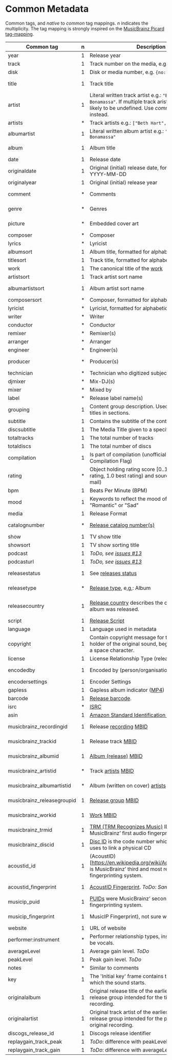 # Common Metadata

Common tags, and _native_ to _common_ tag mappings. _n_ indicates the multiplicity.
The tag mapping is strongly inspired on the [MusicBrainz Picard tag-mapping](https://picard.musicbrainz.org/docs/mappings/).

| Common tag                 | n | Description                                                                                                                                                          | ID3v1.1 | ID3v2.2      | ID3v2.3                                                     | ID3v2.4                                                     | iTunes MP4                                              | vorbis                     | APEv2                               | asf                               | exif       |
|----------------------------|---|----------------------------------------------------------------------------------------------------------------------------------------------------------------------|---------|--------------|-------------------------------------------------------------|-------------------------------------------------------------|---------------------------------------------------------|----------------------------|-------------------------------------|-----------------------------------|------------|
| year                       | 1 | Release year                                                                                                                                                         | year    | TYE          | TYER                                                        | TYER                                                        |                                                         |                            |                                     |                                   | YEAR       |
| track                      | 1 | Track number on the media, e.g. `{no: 1, of: 2}`                                                                                                                     | track   | TRK          | TRCK                                                        | TRCK                                                        | trkn                                                    | TRACKNUMBER                | TRACK                               | WM/TrackNumber                    | ITRK       |
| disk                       | 1 | Disk or media number, e.g. `{no: 1, of: 2}`                                                                                                                          |         | TPA          | TPOS                                                        | TPOS                                                        | disk                                                    | DISCNUMBER                 | DISC, DISCNUMBER                    | WM/PartOfSet                      |            |
| title                      | 1 | Track title                                                                                                                                                          | title   | TT2          | TIT2                                                        | TIT2                                                        | ©nam                                                    | TITLE                      | TITLE                               | Title                             | INAM, TITL |
| artist                     | 1 | Literal written track artist e.g.: `"Beth Hart & Joe Bonamassa"`. If multiple track arists are found, this is likely to be undefined. Use _common.artists_ instead.  | artist  | TP1          | TPE1                                                        | TPE1                                                        | ©ART                                                    | ARTIST                     | ARTIST                              | Author                            | IART       |
| artists                    | * | Track artists e.g.: `["Beth Hart", "Joe Bonamassa"]`                                                                                                                 |         |              | TXXX:Artists                                                | TXXX:Artists                                                | ----:com.apple.iTunes:ARTISTS                           | ARTISTS                    | ARTISTS                             | WM/ARTISTS                        |            |
| albumartist                | 1 | Literal written album artist e.g.: `"Beth Hart & Joe Bonamassa"`                                                                                                     |         | TP2          | TPE2                                                        | TPE2                                                        | aART, ----:com.apple.iTunes:Band                        | ALBUMARTIST                | ALBUM ARTIST                        | WM/AlbumArtist                    |            |
| album                      | 1 | Album title                                                                                                                                                          | album   | TAL          | TALB                                                        | TALB                                                        | ©alb                                                    | ALBUM                      | ALBUM                               | WM/AlbumTitle                     | IPRD, IRPD |
| date                       | 1 | Release date                                                                                                                                                         |         |              | TDRV, TDRC                                                  | TDRV, TDRC                                                  | ©day                                                    | DATE                       | YEAR                                | WM/Year                           | ICRD       |
| originaldate               | 1 | Original (initial) release date, formatted like: YYYY-MM-DD                                                                                                          |         | TOR          | TDOR                                                        | TDOR                                                        | ----:com.apple.iTunes:ORIGINALDATE                      | ORIGINALDATE               | ORIGINALDATE                        | WM/OriginalReleaseTime            |            |
| originalyear               | 1 | Original (initial) release year                                                                                                                                      |         |              | TORY, TXXX:originalyear                                     | TORY, TXXX:originalyear                                     | ----:com.apple.iTunes:ORIGINALYEAR                      | ORIGINALYEAR               | ORIGINALYEAR                        | WM/OriginalReleaseYear            |            |
| comment                    | * | Comments                                                                                                                                                             | comment | COM          | COMM                                                        | COMM                                                        | ©cmt, ----:com.apple.iTunes:NOTES                       | COMMENT                    | COMMENT                             | Description                       | COMM, ICMT |
| genre                      | * | Genres                                                                                                                                                               | genre   | TCO          | TCON, TXXX:STYLE                                            | TCON, TXXX:STYLE                                            | ©gen, gnre                                              | GENRE, STYLE               | GENRE                               | WM/Genre                          | GNRE, IGNR |
| picture                    | * | Embedded cover art                                                                                                                                                   |         | PIC          | APIC                                                        | APIC                                                        | covr                                                    | METADATA_BLOCK_PICTURE     | COVER ART (FRONT), COVER ART (BACK) | WM/Picture                        |            |
| composer                   | * | Composer                                                                                                                                                             |         | TCM          | TCOM                                                        | TCOM                                                        | ©wrt                                                    | COMPOSER                   | COMPOSER                            | WM/Composer                       |            |
| lyrics                     | * | Lyricist                                                                                                                                                             |         |              | USLT:description, SYLT                                      | USLT:description, SYLT                                      | ©lyr                                                    | LYRICS                     | LYRICS                              | WM/Lyrics                         |            |
| albumsort                  | 1 | Album title, formatted for alphabetic ordering                                                                                                                       |         |              | TSOA                                                        | TSOA                                                        | soal                                                    | ALBUMSORT                  | ALBUMSORT                           | WM/AlbumSortOrder                 |            |
| titlesort                  | 1 | Track title, formatted for alphabetic ordering                                                                                                                       |         |              | TSOT                                                        | TSOT                                                        | sonm                                                    | TITLESORT                  | TITLESORT                           | WM/TitleSortOrder                 |            |
| work                       | 1 | The canonical title of the [work](https://musicbrainz.org/doc/Work)                                                                                                  |         | TOT          |                                                             |                                                             |                                                         | WORK                       | WORK                                | WM/Work                           |            |
| artistsort                 | 1 | Track artist sort name                                                                                                                                               |         |              | TSOP                                                        | TSOP                                                        | soar                                                    | ARTISTSORT                 | ARTISTSORT                          | WM/ArtistSortOrder                |            |
| albumartistsort            | 1 | Album artist sort name                                                                                                                                               |         |              | TSO2                                                        | TSO2                                                        | soaa, ----:com.apple.iTunes:ALBUMARTISTSORT             | ALBUMARTISTSORT            | ALBUMARTISTSORT                     | WM/AlbumArtistSortOrder           |            |
| composersort               | * | Composer, formatted for alphabetic ordering                                                                                                                          |         |              | TSOC                                                        | TSOC                                                        | soco                                                    | COMPOSERSORT               | COMPOSERSORT                        | WM/ComposerSortOrder              |            |
| lyricist                   | * | Lyricist, formatted for alphabetic ordering                                                                                                                          |         | TXT          | TEXT                                                        | TEXT                                                        | ----:com.apple.iTunes:LYRICIST                          | LYRICIST                   | LYRICIST                            | WM/Writer                         |            |
| writer                     | * | Writer                                                                                                                                                               |         |              | TXXX:Writer                                                 | TXXX:Writer                                                 |                                                         | WRITER                     | WRITER                              |                                   | IWRI       |
| conductor                  | * | Conductor                                                                                                                                                            |         | TP3          | TPE3                                                        | TPE3                                                        | ----:com.apple.iTunes:CONDUCTOR                         | CONDUCTOR                  | CONDUCTOR                           | WM/Conductor                      |            |
| remixer                    | * | Remixer(s)                                                                                                                                                           |         |              | TPE4                                                        | TPE4                                                        | ----:com.apple.iTunes:REMIXER                           | REMIXER                    | MIXARTIST                           | WM/ModifiedBy                     |            |
| arranger                   | * | Arranger                                                                                                                                                             |         |              | IPLS:arranger, TIPL:arranger                                | IPLS:arranger, TIPL:arranger                                |                                                         | ARRANGER                   | ARRANGER                            |                                   |            |
| engineer                   | * | Engineer(s)                                                                                                                                                          |         |              | IPLS:engineer, TIPL:engineer                                | IPLS:engineer, TIPL:engineer                                | ----:com.apple.iTunes:ENGINEER                          | ENGINEER                   | ENGINEER                            | WM/Engineer                       | IENG       |
| producer                   | * | Producer(s)                                                                                                                                                          |         |              | IPLS:producer, TIPL:producer                                | IPLS:producer, TIPL:producer                                | ----:com.apple.iTunes:PRODUCER                          | PRODUCER                   | PRODUCER                            | WM/Producer                       |            |
| technician                 | * | Technician who digitized subject                                                                                                                                     |         |              |                                                             |                                                             |                                                         |                            |                                     |                                   | ITCH       |
| djmixer                    | * | Mix-DJ(s)                                                                                                                                                            |         |              | IPLS:DJ-mix, TIPL:DJ-mix                                    | IPLS:DJ-mix, TIPL:DJ-mix                                    | ----:com.apple.iTunes:DJMIXER                           | DJMIXER                    | DJMIXER                             | WM/DJMixer                        |            |
| mixer                      | * | Mixed by                                                                                                                                                             |         |              | IPLS:mix, TIPL:mix                                          | IPLS:mix, TIPL:mix                                          | ----:com.apple.iTunes:MIXER                             | MIXER                      | MIXER                               | WM/Mixer                          |            |
| label                      | * | Release label name(s)                                                                                                                                                |         | TPB          | TPUB                                                        | TPUB                                                        | ----:com.apple.iTunes:LABEL                             | LABEL                      | LABEL                               | WM/Publisher                      |            |
| grouping                   | 1 | Content group description. Used to group track titles in sections.                                                                                                   |         | TT1          | TIT1                                                        | TIT1                                                        | ©grp                                                    | GROUPING                   | GROUPING                            | WM/ContentGroupDescription        |            |
| subtitle                   | 1 | Contains the subtitle of the content                                                                                                                                 |         | TT3          | TIT3                                                        | TIT3                                                        | ----:com.apple.iTunes:SUBTITLE                          | SUBTITLE                   | SUBTITLE                            | WM/SubTitle                       |            |
| discsubtitle               | 1 | The Media Title given to a specific disc                                                                                                                             |         |              | TSST                                                        | TSST                                                        | ----:com.apple.iTunes:DISCSUBTITLE                      | DISCSUBTITLE               | DISCSUBTITLE                        | WM/SetSubTitle                    |            |
| totaltracks                | 1 | The total number of tracks                                                                                                                                           |         |              |                                                             |                                                             |                                                         | TRACKTOTAL, TOTALTRACKS    |                                     |                                   |            |
| totaldiscs                 | 1 | The total number of discs                                                                                                                                            |         |              |                                                             |                                                             |                                                         | DISCTOTAL, TOTALDISCS      |                                     |                                   |            |
| compilation                | 1 | Is part of compilation (unofficial iTunes Compilation Flag)                                                                                                          |         |              | TCMP                                                        | TCMP                                                        | cpil                                                    | COMPILATION                | COMPILATION                         | WM/IsCompilation                  |            |
| rating                     | * | Object holding rating score [0..1] (0.0 worst rating, 1.0 best rating) and source (e.g. user e-mail)                                                                 |         |              | POPM                                                        | POPM                                                        |                                                         | RATING                     |                                     | WM/SharedUserRating               | RATE       |
| bpm                        | 1 | Beats Per Minute (BPM)                                                                                                                                               |         |              | TBPM                                                        | TBPM                                                        | tmpo                                                    | BPM                        | BPM                                 | WM/BeatsPerMinute                 |            |
| mood                       | 1 | Keywords to reflect the mood of the audio, e.g. "Romantic" or "Sad"                                                                                                  |         |              | TMOO                                                        | TMOO                                                        | ----:com.apple.iTunes:MOOD                              | MOOD                       | MOOD                                | WM/Mood                           |            |
| media                      | 1 | Release Format                                                                                                                                                       |         |              | TMED                                                        | TMED                                                        | ----:com.apple.iTunes:MEDIA                             | MEDIA                      | MEDIA                               | WM/Media                          | IMED       |
| catalognumber              | * | [Release catalog number(s)](https://musicbrainz.org/doc/Release/Catalog_Number)                                                                                      |         |              | TXXX:CATALOGNUMBER, TXXX:CATALOGID                          | TXXX:CATALOGNUMBER, TXXX:CATALOGID                          | ----:com.apple.iTunes:CATALOGNUMBER                     | CATALOGNUMBER, CATALOGID   | CATALOGNUMBER                       | WM/CatalogNo                      |            |
| show                       | 1 | TV show title                                                                                                                                                        |         |              |                                                             |                                                             | tvsh                                                    |                            |                                     |                                   |            |
| showsort                   | 1 | TV show sorting title                                                                                                                                                |         |              |                                                             |                                                             | sosn                                                    |                            |                                     |                                   |            |
| podcast                    | 1 | _ToDo, see [issues #13](https://github.com/Borewit/music-metadata/issues/13)_                                                                                        |         |              |                                                             |                                                             | pcst                                                    |                            |                                     |                                   |            |
| podcasturl                 | 1 | _ToDo, see [issues #13](https://github.com/Borewit/music-metadata/issues/13)_                                                                                        |         |              |                                                             |                                                             | purl                                                    |                            |                                     |                                   |            |
| releasestatus              | 1 | See [releases status](https://wiki.musicbrainz.org/History:Release_Status)                                                                                           |         |              | TXXX:MusicBrainz Album Status                               | TXXX:MusicBrainz Album Status                               | ----:com.apple.iTunes:MusicBrainz Album Status          | RELEASESTATUS              | MUSICBRAINZ_ALBUMSTATUS             | MusicBrainz/Album Status          |            |
| releasetype                | * | [Release type](https://musicbrainz.org/doc/Release_Group/Type), e,g,: Album                                                                                          |         |              | TXXX:MusicBrainz Album Type                                 | TXXX:MusicBrainz Album Type                                 | ----:com.apple.iTunes:MusicBrainz Album Type            | RELEASETYPE                | MUSICBRAINZ_ALBUMTYPE               | MusicBrainz/Album Type            |            |
| releasecountry             | 1 | [Release country](https://wiki.musicbrainz.org/Release_Country) describes the country in which an album was released.                                                |         |              | TXXX:MusicBrainz Album Release Country, TXXX:RELEASECOUNTRY | TXXX:MusicBrainz Album Release Country, TXXX:RELEASECOUNTRY | ----:com.apple.iTunes:MusicBrainz Album Release Country | RELEASECOUNTRY             | RELEASECOUNTRY                      | MusicBrainz/Album Release Country | ICNT       |
| script                     | 1 | [Release Script](https://picard.musicbrainz.org/docs/tags/)                                                                                                          |         |              | TXXX:SCRIPT                                                 | TXXX:SCRIPT                                                 | ----:com.apple.iTunes:SCRIPT                            | SCRIPT                     | SCRIPT                              | WM/Script                         |            |
| language                   | 1 | Language used in metadata                                                                                                                                            |         | TLA          | TLAN                                                        | TLAN                                                        | ----:com.apple.iTunes:LANGUAGE                          | LANGUAGE                   | LANGUAGE                            | WM/Language                       |            |
| copyright                  | 1 | Contain copyright message for the copyright holder of the original sound, begin with a year and a space character.                                                   |         | TCR          | TCOP                                                        | TCOP                                                        | cprt                                                    | COPYRIGHT                  | COPYRIGHT                           | Copyright                         |            |
| license                    | 1 | License Relationship Type (releases, recordings)                                                                                                                     |         | WCP          | WCOP                                                        | WCOP                                                        | ----:com.apple.iTunes:LICENSE                           | LICENSE                    | LICENSE                             | LICENSE                           |            |
| encodedby                  | 1 | Encoded by (person/organisation)                                                                                                                                     |         | TEN          | TENC                                                        | TENC                                                        | ©too                                                    | ENCODEDBY                  | ENCODEDBY                           | WM/EncodedBy                      | ISFT, CODE |
| encodersettings            | 1 | Encoder Settings                                                                                                                                                     |         | TSS          | TSSE                                                        | TSSE                                                        |                                                         | ENCODERSETTINGS            | ENCODERSETTINGS                     | WM/EncodingSettings               |            |
| gapless                    | 1 | Gapless album indicator ([MP4](http://help.mp3tag.de/main_tags.html))                                                                                                |         | COM:iTunPGAP |                                                             |                                                             | pgap                                                    |                            |                                     |                                   |            |
| barcode                    | 1 | [Release barcode](https://musicbrainz.org/doc/Barcode).                                                                                                              |         |              | TXXX:BARCODE                                                | TXXX:BARCODE                                                | ----:com.apple.iTunes:BARCODE                           | BARCODE                    | BARCODE                             | WM/Barcode                        |            |
| isrc                       | * | [ISRC](https://musicbrainz.org/doc/ISRC)                                                                                                                             |         |              | TSRC                                                        | TSRC                                                        | ----:com.apple.iTunes:ISRC                              | ISRC                       | ISRC                                | WM/ISRC                           |            |
| asin                       | 1 | [Amazon Standard Identification Number (ASIN)](https://musicbrainz.org/doc/ASIN)                                                                                     |         |              | TXXX:ASIN                                                   | TXXX:ASIN                                                   | ----:com.apple.iTunes:ASIN                              | ASIN                       | ASIN                                | ASIN                              |            |
| musicbrainz_recordingid    | 1 | Release [recording](https://musicbrainz.org/doc/Recording) [MBID](https://musicbrainz.org/doc/MusicBrainz_Identifier)                                                |         |              | UFID:http://musicbrainz.org                                 | UFID:http://musicbrainz.org                                 | ----:com.apple.iTunes:MusicBrainz Track Id              | MUSICBRAINZ_TRACKID        | MUSICBRAINZ_TRACKID                 | MusicBrainz/Track Id              |            |
| musicbrainz_trackid        | 1 | Release track [MBID](https://musicbrainz.org/doc/MusicBrainz_Identifier)                                                                                             |         |              | TXXX:MusicBrainz Release Track Id                           | TXXX:MusicBrainz Release Track Id                           | ----:com.apple.iTunes:MusicBrainz Release Track Id      | MUSICBRAINZ_RELEASETRACKID | MUSICBRAINZ_RELEASETRACKID          | MusicBrainz/Release Track Id      |            |
| musicbrainz_albumid        | 1 | [Album (release)](https://musicbrainz.org/doc/Release) [MBID](https://musicbrainz.org/doc/MusicBrainz_Identifier)                                                    |         |              | TXXX:MusicBrainz Album Id                                   | TXXX:MusicBrainz Album Id                                   | ----:com.apple.iTunes:MusicBrainz Album Id              | MUSICBRAINZ_ALBUMID        | MUSICBRAINZ_ALBUMID                 | MusicBrainz/Album Id              |            |
| musicbrainz_artistid       | * | Track [artists](https://musicbrainz.org/doc/Artist) [MBID](https://musicbrainz.org/doc/MusicBrainz_Identifier)                                                       |         |              | TXXX:MusicBrainz Artist Id                                  | TXXX:MusicBrainz Artist Id                                  | ----:com.apple.iTunes:MusicBrainz Artist Id             | MUSICBRAINZ_ARTISTID       | MUSICBRAINZ_ARTISTID                | MusicBrainz/Artist Id             |            |
| musicbrainz_albumartistid  | * | Album (written on cover) [artists](https://musicbrainz.org/doc/Artist) [MBID](https://musicbrainz.org/doc/MusicBrainz_Identifier)                                    |         |              | TXXX:MusicBrainz Album Artist Id                            | TXXX:MusicBrainz Album Artist Id                            | ----:com.apple.iTunes:MusicBrainz Album Artist Id       | MUSICBRAINZ_ALBUMARTISTID  | MUSICBRAINZ_ALBUMARTISTID           | MusicBrainz/Album Artist Id       |            |
| musicbrainz_releasegroupid | 1 | [Release group](https://musicbrainz.org/doc/Release_Group) [MBID](https://musicbrainz.org/doc/MusicBrainz_Identifier)                                                |         |              | TXXX:MusicBrainz Release Group Id                           | TXXX:MusicBrainz Release Group Id                           | ----:com.apple.iTunes:MusicBrainz Release Group Id      | MUSICBRAINZ_RELEASEGROUPID | MUSICBRAINZ_RELEASEGROUPID          | MusicBrainz/Release Group Id      |            |
| musicbrainz_workid         | 1 | [Work](https://musicbrainz.org/doc/Work) [MBID](https://musicbrainz.org/doc/MusicBrainz_Identifier)                                                                  |         |              | TXXX:MusicBrainz Work Id                                    | TXXX:MusicBrainz Work Id                                    | ----:com.apple.iTunes:MusicBrainz Work Id               | MUSICBRAINZ_WORKID         | MUSICBRAINZ_WORKID                  | MusicBrainz/Work Id               |            |
| musicbrainz_trmid          | 1 | [TRM (TRM Recognizes Music)]((https://musicbrainz.org/doc/Fingerprinting#TRM)) IDs were MusicBrainz’ first audio fingerprinting system.                              |         |              | TXXX:MusicBrainz TRM Id                                     | TXXX:MusicBrainz TRM Id                                     | ----:com.apple.iTunes:MusicBrainz TRM Id                | MUSICBRAINZ_TRMID          | MUSICBRAINZ_TRMID                   | MusicBrainz/TRM Id                |            |
| musicbrainz_discid         | 1 | [Disc ID](https://musicbrainz.org/doc/Disc_ID) is the code number which MusicBrainz uses to link a physical CD                                                       |         |              | TXXX:MusicBrainz Disc Id                                    | TXXX:MusicBrainz Disc Id                                    | ----:com.apple.iTunes:MusicBrainz Disc Id               | MUSICBRAINZ_DISCID         | MUSICBRAINZ_DISCID                  | MusicBrainz/Disc Id               |            |
| acoustid_id                | 1 | (AcoustID)[https://en.wikipedia.org/wiki/Acoustic_fingerprint] is MusicBrainz’ third and most recent audio fingerprinting system.                                    |         |              | TXXX:ACOUSTID_ID, TXXX:Acoustid Id                          | TXXX:ACOUSTID_ID, TXXX:Acoustid Id                          | ----:com.apple.iTunes:Acoustid Id                       | ACOUSTID_ID                | ACOUSTID_ID                         | Acoustid/Id                       |            |
| acoustid_fingerprint       | 1 | [AcoustID Fingerprint](https://picard.musicbrainz.org/docs/mappings/). _ToDo: Same as acoustid_id._                                                                  |         |              | TXXX:Acoustid Fingerprint                                   | TXXX:Acoustid Fingerprint                                   | ----:com.apple.iTunes:Acoustid Fingerprint              | ACOUSTID_ID_FINGERPRINT    | ACOUSTID_FINGERPRINT                | Acoustid/Fingerprint              |            |
| musicip_puid               | 1 | [PUIDs](https://musicbrainz.org/doc/Fingerprinting#PUID) were MusicBrainz’ second audio fingerprinting system.                                                       |         |              | TXXX:MusicIP PUID                                           | TXXX:MusicIP PUID                                           | ----:com.apple.iTunes:MusicIP PUID                      | MUSICIP_PUID               | MUSICIP_PUID                        | MusicIP/PUID                      |            |
| musicip_fingerprint        | 1 | MusicIP Fingerprint), not sure which algorithm.                                                                                                                      |         |              | TXXX:MusicMagic Fingerprint                                 | TXXX:MusicMagic Fingerprint                                 | ----:com.apple.iTunes:fingerprint                       |                            |                                     |                                   |            |
| website                    | 1 | URL of website                                                                                                                                                       |         | WAR          | WOAR                                                        | WOAR                                                        |                                                         | WEBSITE                    | WEBLINK                             | WM/AuthorURL                      | TURL       |
| performer:instrument       | * | Performer relationship types, instrument can also be vocals.                                                                                                         |         |              |                                                             |                                                             |                                                         |                            |                                     |                                   |            |
| averageLevel               | 1 | Average gain level. _ToDo_                                                                                                                                           |         |              | PRIV:AverageLevel                                           | PRIV:AverageLevel                                           |                                                         |                            |                                     |                                   |            |
| peakLevel                  | 1 | Peak gain level. _ToDo_                                                                                                                                              |         |              | PRIV:PeakLevel                                              | PRIV:PeakLevel                                              |                                                         |                            |                                     |                                   |            |
| notes                      | * | Similar to comments                                                                                                                                                  |         |              |                                                             |                                                             |                                                         | NOTES                      |                                     |                                   |            |
| key                        | 1 | The 'Initial key' frame contains the musical key in which the sound starts.                                                                                          |         |              | TKEY                                                        | TKEY                                                        |                                                         |                            |                                     | WM/InitialKey                     |            |
| originalalbum              | 1 | Original release title of the earliest release in the release group intended for the title of the original recording.                                                |         |              | TOAL                                                        | TOAL                                                        |                                                         |                            |                                     |                                   |            |
| originalartist             | 1 | Original track artist of the earliest release in the release group intended for the performer(s) of the original recording.                                          |         |              | TOPE                                                        | TOPE                                                        |                                                         |                            |                                     |                                   |            |
| discogs_release_id         | 1 | Discogs release identifier                                                                                                                                           |         |              | TXXX:DISCOGS_RELEASE_ID                                     | TXXX:DISCOGS_RELEASE_ID                                     |                                                         | DISCOGS_RELEASE_ID         |                                     |                                   |            |
| replaygain_track_peak      | 1 | _ToDo_: difference with peakLevel?                                                                                                                                   |         |              | TXXX:replaygain_track_peak                                  | TXXX:replaygain_track_peak                                  |                                                         | REPLAYGAIN_TRACK_PEAK      |                                     |                                   |            |
| replaygain_track_gain      | 1 | _ToDo_: difference with averageLevel                                                                                                                                 |         |              | TXXX:replaygain_track_gain                                  | TXXX:replaygain_track_gain                                  |                                                         | REPLAYGAIN_TRACK_GAIN      |                                     |                                   |            |

